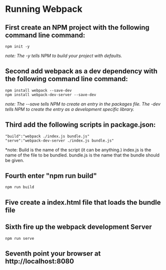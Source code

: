 # Running Webpack

## First create an NPM project with the following command line command:

    npm init -y

*note: The -y tells NPM to build your project with defaults.*

## Second add webpack as a dev dependency with the following command line command:

    npm install webpack --save-dev
    npm install webpack-dev-server --save-dev

*note: The --save tells NPM to create an entry in the packages file.  The -dev tells NPM to create the entry as a development specific library.*

## Third add the following scripts in package.json:

    "build":"webpack ./index.js bundle.js"
    "serve":"webpack-dev-server ./index.js bundle.js"

*note: Build is the name of the script (it can be anything.)  index.js is the name of the file to be bundled.  bundle.js is the name that the bundle should be given.

## Fourth enter "npm run build"

    npm run build

## Five create a index.html file that loads the bundle file

## Sixth fire up the webpack development Server

    npm run serve

## Seventh point your browser at http://localhost:8080
